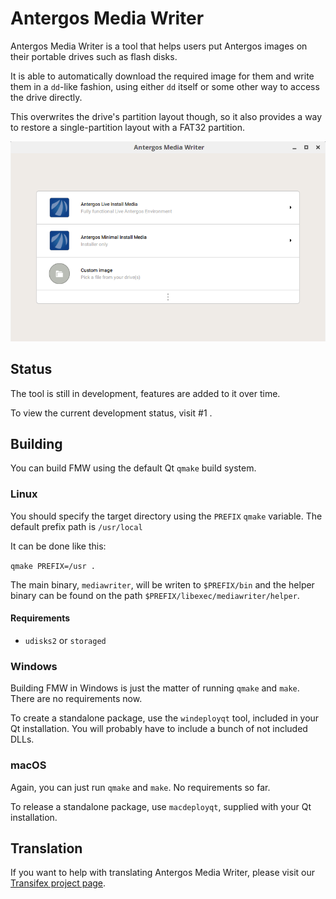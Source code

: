# Antergos Media Writer

Antergos Media Writer is a tool that helps users put Antergos images on their portable drives such as flash disks.

It is able to automatically download the required image for them and write them in a `dd`-like fashion, using either `dd` itself or some other way to access the drive directly.

This overwrites the drive's partition layout though, so it also provides a way to restore a single-partition layout with a FAT32 partition.

![Antergos Media Writer running, with expanded image list](/dist/screenshots/title.png)

## Status

The tool is still in development, features are added to it over time.

To view the current development status, visit #1 .

## Building

You can build FMW using the default Qt `qmake` build system.

### Linux

You should specify the target directory using the `PREFIX` `qmake` variable. The default prefix path is `/usr/local`

It can be done like this:

`qmake PREFIX=/usr .`

The main binary, `mediawriter`, will be writen to `$PREFIX/bin` and the helper binary can be found on the path `$PREFIX/libexec/mediawriter/helper`.

#### Requirements

* `udisks2` or `storaged`

### Windows

Building FMW in Windows is just the matter of running `qmake` and `make`. There are no requirements now.

To create a standalone package, use the `windeployqt` tool, included in your Qt installation. You will probably have to include a bunch of not included DLLs.

### macOS

Again, you can just run `qmake` and `make`. No requirements so far.

To release a standalone package, use `macdeployqt`, supplied with your Qt installation.

## Translation

If you want to help with translating Antergos Media Writer, please visit our [Transifex project page](https://www.transifex.com/faidoc/antergos/mediawriter).
